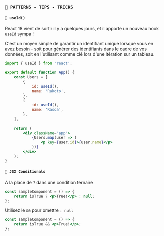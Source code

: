<!-- TODO: verified -->

### `🔵 PATTERNS - TIPS - TRICKS`

#### `📌 useId()`

React 18 vient de sortir il y a quelques jours, et il apporte un nouveau hook `useId` sympa !

C'est un moyen simple de garantir un identifiant unique lorsque vous en avez besoin - soit pour générer des identifiants dans le cadre de vos données, soit en l'utilisant comme clé lors d'une itération sur un tableau.

```jsx
import { useId } from 'react';

export default function App() {
	const Users = [
		{
			id: useId(),
			name: 'Rakoto',
		},
		{
			id: useId(),
			name: 'Rasoa',
		},
	];

	return (
		<div className="app">
			{Users.map(user => (
				<p key={user.id}>{user.name}</p>
			))}
		</div>
	);
}
```

#### `📌 JSX Conditionals`

A la place de `?` dans une condition ternaire

```jsx
const sampleComponent = () => {
	return isTrue ? <p>True!</p> : null;
};
```

Utilisez le `&&` pour omettre `: null`

```jsx
const sampleComponent = () => {
	return isTrue && <p>True!</p>;
};
```
